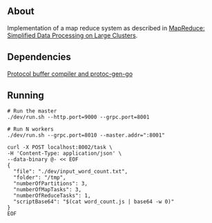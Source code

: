 ## About

Implementation of a map reduce system as described in [MapReduce: Simplified Data Processing on Large Clusters](https://static.googleusercontent.com/media/research.google.com/en//archive/mapreduce-osdi04.pdf).

## Dependencies

[Protocol buffer compiler and protoc-gen-go](https://grpc.io/docs/languages/go/quickstart/)

## Running

```
# Run the master
./dev/run.sh --http.port=9000 --grpc.port=8001

# Run N workers
./dev/run.sh --grpc.port=8010 --master.addr=":8001"
```

```console
curl -X POST localhost:8002/task \
-H 'Content-Type: application/json' \
--data-binary @- << EOF
{
  "file": "./dev/input_word_count.txt",
  "folder": "/tmp",
  "numberOfPartitions": 3,
  "numberOfMapTasks": 3,
  "numberOfReduceTasks": 1,
  "scriptBase64": "$(cat word_count.js | base64 -w 0)"
}
EOF
```
